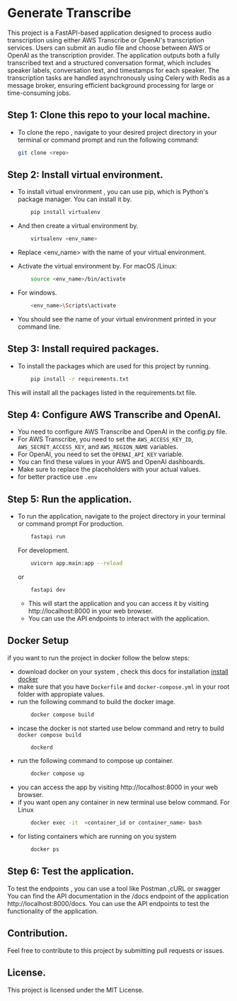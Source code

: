 # Generate Transcribe
This project is a FastAPI-based application designed to process audio transcription using either AWS Transcribe or OpenAI's transcription services. Users can submit an audio file and choose between AWS or OpenAI as the transcription provider. The application outputs both a fully transcribed text and a structured conversation format, which includes speaker labels, conversation text, and timestamps for each speaker. The transcription tasks are handled asynchronously using Celery with Redis as a message broker, ensuring efficient background processing for large or time-consuming jobs.

## Step 1: Clone this repo to your local machine.
* To clone the repo , navigate to your desired project directory in your terminal or command prompt and run the following command:
    ```bash
    git clone <repo>

##  Step 2: Install virtual environment.
* To install virtual environment , you can use pip, which is Python's package manager. You can install it by. 
    ```bash
        pip install virtualenv

* And  then create a virtual environment by.
    ```bash
        virtualenv <env_name>

* Replace <env_name> with the name of your virtual environment.

* Activate  the virtual environment by.
    For macOS /Linux:
    ```bash
        source <env_name>/bin/activate
    
* For windows.
    ```bash
        <env_name>\Scripts\activate

* You should see the name of your virtual environment printed in your command line.

##   Step 3: Install required packages.
* To install the packages which are used for this project by running.
    ```bash
        pip install -r requirements.txt
    
This will install all the packages listed in the requirements.txt file.

##  Step 4: Configure AWS Transcribe and OpenAI.
* You need to configure AWS Transcribe and OpenAI in the config.py file.
* For AWS Transcribe, you need to set the ```AWS_ACCESS_KEY_ID```, ```AWS_SECRET_ACCESS_KEY```, and ```AWS_REGION_NAME``` variables.
* For OpenAI, you need to set the ```OPENAI_API_KEY``` variable.
* You can find these values in your AWS and OpenAI dashboards.
* Make sure to replace the placeholders with your actual values.
* for better practice use ```.env```

##   Step 5: Run the application.
* To run the application, navigate to the project directory in your terminal or command prompt
    For production.
    ```bash
        fastapi run
    ```
    For development.
    ```bash
        uvicorn app.main:app --reload
    ```
    or 
    ```bash
        fastapi dev
    ```

    * This will start the application and you can access it by visiting http://localhost:8000 in your web browser.
    * You can use the API endpoints to interact with the application.

##   Docker Setup
if you want to run the project in docker follow the below steps:
* download docker on your system , check this docs for installation [install docker](https://docs.docker.com/engine/install/)
* make sure that you  have `Dockerfile` and `docker-compose.yml` in your root folder with appropiate values.
* run the following command to build the docker image.
    ```bash
        docker compose build
* incase the docker is not started use below command and retry to build `docker compose build`
    ```bash
        dockerd
* run the following command to compose up container.
    ```bash
        docker compose up
* you can access the app by visiting http://localhost:8000 in your web browser.
* if you want open any container in new terminal use below command.
    For Linux
    ```bash
        docker exec -it  <container_id or container_name> bash
* for listing containers which are running on you system 
    ```bash 
        docker ps


## Step  6: Test the application.

To test the endpoints , you can use a tool like Postman ,cURL or swagger
    You can find the API documentation in the /docs endpoint of the application http://localhost:8000/docs.
    You can use the API endpoints to test the functionality of the application.


## Contribution.

Feel  free to contribute to this project by submitting pull requests or issues.

## License.
This project is licensed under the MIT License.

